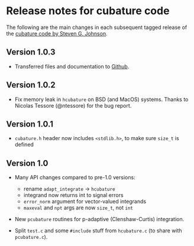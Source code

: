# Release notes for cubature code

The following are the main changes in each subsequent tagged release
of the [cubature code by Steven G. Johnson](README.md).

## Version 1.0.3

* Transferred files and documentation to [Github](https://github.com/stevengj/cubature).

## Version 1.0.2

* Fix memory leak in `hcubature` on BSD (and MacOS) systems.  Thanks to
  Nicolas Tessore (@ntessore) for the bug report.

## Version 1.0.1

* `cubature.h` header now includes `<stdlib.h>`, to make sure `size_t` is defined

## Version 1.0

* Many API changes compared to pre-1.0 versions:
    - rename `adapt_integrate` -> `hcubature`
    - integrand now returns int to signal errors
    - `error_norm` argument for vector-valued integrands
    - `maxeval` and `npt` args are now `size_t`, not `int`

* New `pcubature` routines for p-adaptive (Clenshaw-Curtis) integration.

* Split `test.c` and some `#include` stuff from `hcubature.c` (to share
  with `pcubature.c`).
